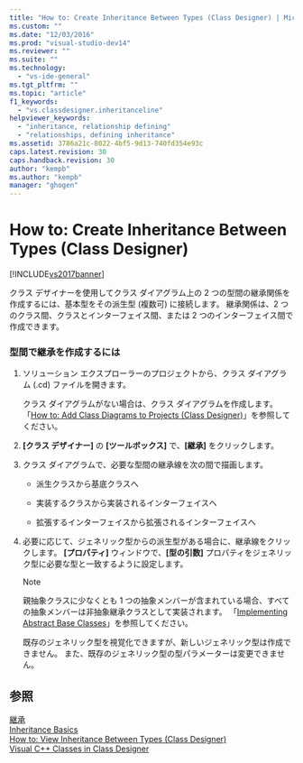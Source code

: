 ```yaml
---
title: "How to: Create Inheritance Between Types (Class Designer) | Microsoft Docs"
ms.custom: ""
ms.date: "12/03/2016"
ms.prod: "visual-studio-dev14"
ms.reviewer: ""
ms.suite: ""
ms.technology: 
  - "vs-ide-general"
ms.tgt_pltfrm: ""
ms.topic: "article"
f1_keywords: 
  - "vs.classdesigner.inheritanceline"
helpviewer_keywords: 
  - "inheritance, relationship defining"
  - "relationships, defining inheritance"
ms.assetid: 3786a21c-8022-4bf5-9d13-740fd354e93c
caps.latest.revision: 30
caps.handback.revision: 30
author: "kempb"
ms.author: "kempb"
manager: "ghogen"
---
```

# How to: Create Inheritance Between Types (Class Designer)
[!INCLUDE[vs2017banner](../code-quality/includes/vs2017banner.md)]

クラス デザイナーを使用してクラス ダイアグラム上の 2 つの型間の継承関係を作成するには、基本型をその派生型 \(複数可\) に接続します。  継承関係は、2 つのクラス間、クラスとインターフェイス間、または 2 つのインターフェイス間で作成できます。  
  
### 型間で継承を作成するには  
  
1.  ソリューション エクスプローラーのプロジェクトから、クラス ダイアグラム \(.cd\) ファイルを開きます。  
  
     クラス ダイアグラムがない場合は、クラス ダイアグラムを作成します。  「[How to: Add Class Diagrams to Projects \(Class Designer\)](../ide/how-to-add-class-diagrams-to-projects-class-designer.md)」を参照してください。  
  
2.  **\[クラス デザイナー\]** の **\[ツールボックス\]** で、**\[継承\]** をクリックします。  
  
3.  クラス ダイアグラムで、必要な型間の継承線を次の間で描画します。  
  
    -   派生クラスから基底クラスへ  
  
    -   実装するクラスから実装されるインターフェイスへ  
  
    -   拡張するインターフェイスから拡張されるインターフェイスへ  
  
4.  必要に応じて、ジェネリック型からの派生型がある場合に、継承線をクリックします。  **\[プロパティ\]** ウィンドウで、**\[型の引数\]** プロパティをジェネリック型に必要な型と一致するように設定します。  
  
    > [!NOTE]
    >  親抽象クラスに少なくとも 1 つの抽象メンバーが含まれている場合、すべての抽象メンバーは非抽象継承クラスとして実装されます。  「[Implementing Abstract Base Classes](../ide/refactoring-classes-and-types-class-designer.md#ImplementingAbstractBaseClasses)」を参照してください。  
    >   
    >  既存のジェネリック型を視覚化できますが、新しいジェネリック型は作成できません。  また、既存のジェネリック型の型パラメーターは変更できません。  
  
## 参照  
 [継承](/dotnet/csharp/programming-guide/classes-and-structs/inheritance)   
 [Inheritance Basics](/dotnet/visual-basic/programming-guide/language-features/objects-and-classes/inheritance-basics)   
 [How to: View Inheritance Between Types \(Class Designer\)](../ide/how-to-view-inheritance-between-types-class-designer.md)   
 [Visual C\+\+ Classes in Class Designer](../ide/visual-cpp-classes-in-class-designer.md)